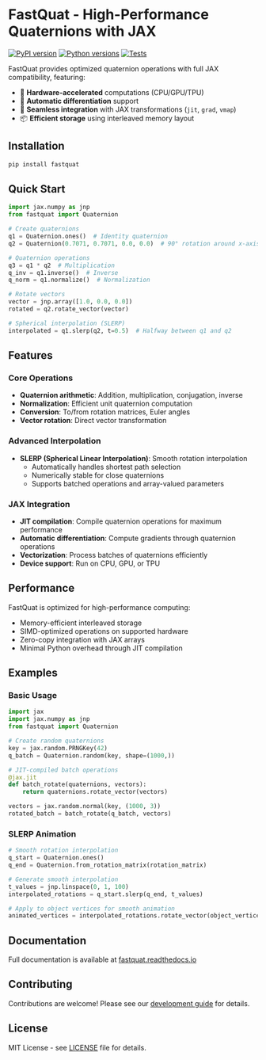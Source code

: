 # FastQuat - High-Performance Quaternions with JAX

[![PyPI version](https://img.shields.io/pypi/v/fastquat)](https://pypi.org/project/fastquat/)
[![Python versions](https://img.shields.io/pypi/pyversions/fastquat)](https://pypi.org/project/fastquat/)
[![Tests](https://github.com/CMBSciPol/fastquat/actions/workflows/tests.yml/badge.svg)](https://github.com/CMBSciPol/fastquat/actions)

FastQuat provides optimized quaternion operations with full JAX compatibility, featuring:

- 🚀 **Hardware-accelerated** computations (CPU/GPU/TPU)
- 🔄 **Automatic differentiation** support
- 🧩 **Seamless integration** with JAX transformations (`jit`, `grad`, `vmap`)
- 📦 **Efficient storage** using interleaved memory layout

## Installation

```bash
pip install fastquat
```

## Quick Start

```python
import jax.numpy as jnp
from fastquat import Quaternion

# Create quaternions
q1 = Quaternion.ones()  # Identity quaternion
q2 = Quaternion(0.7071, 0.7071, 0.0, 0.0)  # 90° rotation around x-axis

# Quaternion operations
q3 = q1 * q2  # Multiplication
q_inv = q1.inverse()  # Inverse
q_norm = q1.normalize()  # Normalization

# Rotate vectors
vector = jnp.array([1.0, 0.0, 0.0])
rotated = q2.rotate_vector(vector)

# Spherical interpolation (SLERP)
interpolated = q1.slerp(q2, t=0.5)  # Halfway between q1 and q2
```

## Features

### Core Operations
- **Quaternion arithmetic**: Addition, multiplication, conjugation, inverse
- **Normalization**: Efficient unit quaternion computation
- **Conversion**: To/from rotation matrices, Euler angles
- **Vector rotation**: Direct vector transformation

### Advanced Interpolation
- **SLERP (Spherical Linear Interpolation)**: Smooth rotation interpolation
  - Automatically handles shortest path selection
  - Numerically stable for close quaternions
  - Supports batched operations and array-valued parameters

### JAX Integration
- **JIT compilation**: Compile quaternion operations for maximum performance
- **Automatic differentiation**: Compute gradients through quaternion operations
- **Vectorization**: Process batches of quaternions efficiently
- **Device support**: Run on CPU, GPU, or TPU

## Performance

FastQuat is optimized for high-performance computing:
- Memory-efficient interleaved storage
- SIMD-optimized operations on supported hardware
- Zero-copy integration with JAX arrays
- Minimal Python overhead through JIT compilation

## Examples

### Basic Usage
```python
import jax
import jax.numpy as jnp
from fastquat import Quaternion

# Create random quaternions
key = jax.random.PRNGKey(42)
q_batch = Quaternion.random(key, shape=(1000,))

# JIT-compiled batch operations
@jax.jit
def batch_rotate(quaternions, vectors):
    return quaternions.rotate_vector(vectors)

vectors = jax.random.normal(key, (1000, 3))
rotated_batch = batch_rotate(q_batch, vectors)
```

### SLERP Animation
```python
# Smooth rotation interpolation
q_start = Quaternion.ones()
q_end = Quaternion.from_rotation_matrix(rotation_matrix)

# Generate smooth interpolation
t_values = jnp.linspace(0, 1, 100)
interpolated_rotations = q_start.slerp(q_end, t_values)

# Apply to object vertices for smooth animation
animated_vertices = interpolated_rotations.rotate_vector(object_vertices)
```

## Documentation

Full documentation is available at [fastquat.readthedocs.io](https://fastquat.readthedocs.io)

## Contributing

Contributions are welcome! Please see our [development guide](https://fastquat.readthedocs.io/en/latest/development.html) for details.

## License

MIT License - see [LICENSE](LICENSE) file for details.
